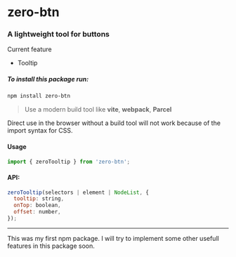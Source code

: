 # zero-btn

### A lightweight tool for buttons

Current feature

- Tooltip

##### To install this package run:

```bash
npm install zero-btn
```

> Use a modern build tool like **vite**, **webpack**, **Parcel**

Direct use in the browser without a build tool will not work because of the import syntax for CSS.

#### Usage

```javascript
import { zeroTooltip } from 'zero-btn';
```

#### API:

```javascript
zeroTooltip(selectors | element | NodeList, {
  tooltip: string,
  onTop: boolean,
  offset: number,
});
```

---

This was my first npm package. I will try to implement some other usefull features in this package soon.
